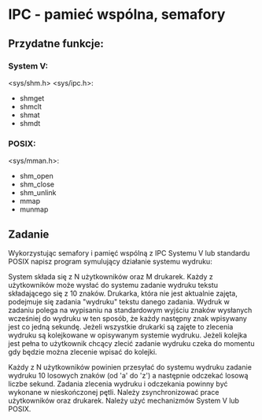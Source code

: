 # IPC - pamieć wspólna, semafory

## Przydatne funkcje:

### System V:

\<sys/shm.h> \<sys/ipc.h>:

- shmget
- shmclt
- shmat
- shmdt

### POSIX:

\<sys/mman.h>:

- shm_open
- shm_close
- shm_unlink
- mmap
- munmap

## Zadanie

Wykorzystując semafory i pamięć wspólną z IPC Systemu V lub
standardu POSIX napisz program symulujący działanie systemu
wydruku:

System składa się z N użytkowników oraz M drukarek. Każdy z
użytkowników może wysłać do systemu zadanie wydruku tekstu
składającego się z 10 znaków. Drukarka, która nie jest aktualnie
zajęta, podejmuje się zadania "wydruku" tekstu danego zadania.
Wydruk w zadaniu polega na wypisaniu na standardowym wyjściu
znaków wysłanych wcześniej do wydruku w ten sposób, że każdy
następny znak wpisywany jest co jedną sekundę. Jeżeli wszystkie
drukarki są zajęte to zlecenia wydruku są kolejkowane w
opisywanym systemie wydruku. Jeżeli kolejka jest pełna to
użytkownik chcący zlecić zadanie wydruku czeka do momentu gdy
będzie można zlecenie wpisać do kolejki.

Każdy z N użytkowników powinien przesyłać do systemu wydruku
zadanie wydruku 10 losowych znaków (od 'a' do 'z') a następnie
odczekać losową liczbe sekund. Zadania zlecenia wydruku i
odczekania powinny być wykonane w nieskończonej pętli. Należy
zsynchronizować prace użytkowników oraz drukarek. Należy użyć
mechanizmów System V lub POSIX.
